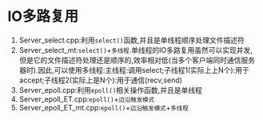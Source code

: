 # IO多路复用
1. Server_select.cpp:利用`select()`函数,并且是单线程顺序处理文件描述符
2. Server_select_mt:`select()`+`多线程`.单线程的IO多路复用虽然可以实现并发,但是它的文件描述符处理还是顺序的,效率相对低(当多个客户端同时通信服务器时).因此,可以使用多线程:主线程:调用select;子线程1(实际上上N个):用于accept;子线程2(实际上是N个):用于通信(recv,send)
3. Server_epoll.cpp:利用`epoll()`相关操作函数,并且是单线程
4. Server_epoll_ET.cpp:`epoll()`+`边沿触发模式`
5. Server_epoll_ET_mt.cpp:`epoll()`+`边沿触发模式`+`多线程`